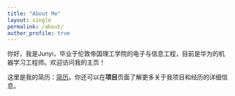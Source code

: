 ```yaml
---
title: "About Me"
layout: single
permalink: /about/
author_profile: true
---
```




你好，我是Junyi，毕业于伦敦帝国理工学院的电子与信息工程，目前是华为的机器学习工程师。欢迎访问我的主页！

这里是我的简历：[简历](/assets/about/CV.pdf)。你还可以在**项目**页面了解更多关于我项目和经历的详细信息。